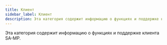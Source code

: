 ```yaml
---
title: Клиент
sidebar_label: Клиент
description: Эта категория содержит информацию о функциях и поддержке клиента SA-MP.
---
```


Эта категория содержит информацию о функциях и поддержке клиента SA-MP.
